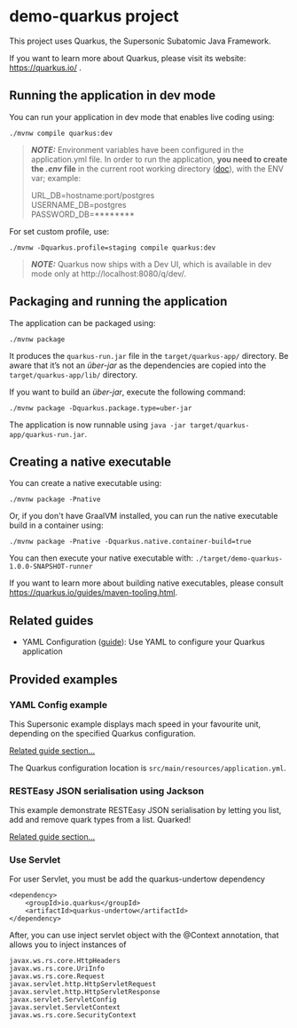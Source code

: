 # demo-quarkus project 

This project uses Quarkus, the Supersonic Subatomic Java Framework.

If you want to learn more about Quarkus, please visit its website: https://quarkus.io/ .

## Running the application in dev mode

You can run your application in dev mode that enables live coding using:
```shell script
./mvnw compile quarkus:dev
```

> **_NOTE:_** Environment variables have been configured in the application.yml file.
>In order to run the application, **you need to create the *.env* file** in the current root working directory ([doc](https://www.oreilly.com/library/view/quarkus-cookbook/9781492062646/ch04.html)),
>with the ENV var; example:
>
>URL_DB=hostname:port/postgres <br />
 USERNAME_DB=postgres <br />
 PASSWORD_DB=******** <br />

For set custom profile, use:
```shell script
./mvnw -Dquarkus.profile=staging compile quarkus:dev
```

> **_NOTE:_**  Quarkus now ships with a Dev UI, which is available in dev mode only at http://localhost:8080/q/dev/.

## Packaging and running the application

The application can be packaged using:
```shell script
./mvnw package
```
It produces the `quarkus-run.jar` file in the `target/quarkus-app/` directory.
Be aware that it’s not an _über-jar_ as the dependencies are copied into the `target/quarkus-app/lib/` directory.

If you want to build an _über-jar_, execute the following command:
```shell script
./mvnw package -Dquarkus.package.type=uber-jar
```

The application is now runnable using `java -jar target/quarkus-app/quarkus-run.jar`.

## Creating a native executable

You can create a native executable using: 
```shell script
./mvnw package -Pnative
```

Or, if you don't have GraalVM installed, you can run the native executable build in a container using: 
```shell script
./mvnw package -Pnative -Dquarkus.native.container-build=true
```

You can then execute your native executable with: `./target/demo-quarkus-1.0.0-SNAPSHOT-runner`

If you want to learn more about building native executables, please consult https://quarkus.io/guides/maven-tooling.html.

## Related guides

- YAML Configuration ([guide](https://quarkus.io/guides/config#yaml)): Use YAML to configure your Quarkus application

## Provided examples

### YAML Config example

This Supersonic example displays mach speed in your favourite unit, depending on the specified Quarkus configuration.

[Related guide section...](https://quarkus.io/guides/config-reference#configuration-examples)

The Quarkus configuration location is `src/main/resources/application.yml`.

### RESTEasy JSON serialisation using Jackson

This example demonstrate RESTEasy JSON serialisation by letting you list, add and remove quark types from a list. Quarked!

[Related guide section...](https://quarkus.io/guides/rest-json#creating-your-first-json-rest-service)

### Use Servlet

For user Servlet, you must be add the quarkus-undertow dependency

    <dependency>
        <groupId>io.quarkus</groupId>
        <artifactId>quarkus-undertow</artifactId>
    </dependency>
            
 After, you can use inject servlet object with the @Context annotation, that allows you to inject instances of

    javax.ws.rs.core.HttpHeaders
    javax.ws.rs.core.UriInfo
    javax.ws.rs.core.Request
    javax.servlet.http.HttpServletRequest
    javax.servlet.http.HttpServletResponse
    javax.servlet.ServletConfig
    javax.servlet.ServletContext
    javax.ws.rs.core.SecurityContext
